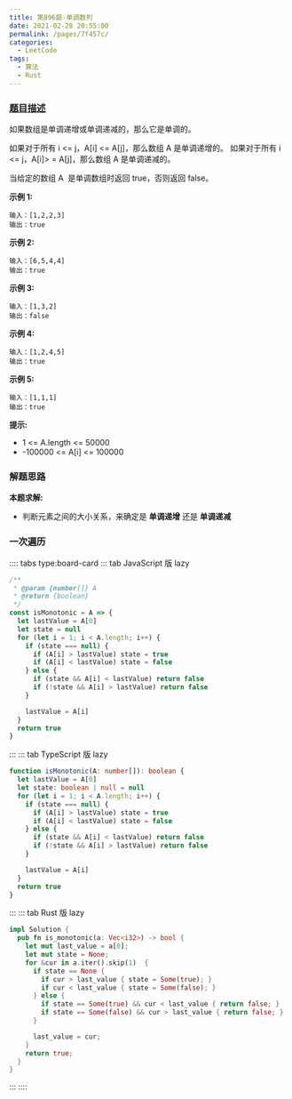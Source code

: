 ```yaml
---
title: 第896题-单调数列
date: 2021-02-28 20:55:00
permalink: /pages/7f457c/
categories:
  - LeetCode
tags:
  - 算法
  - Rust
---
```


### [题目描述](https://leetcode-cn.com/problems/monotonic-array/)

如果数组是单调递增或单调递减的，那么它是单调的。

如果对于所有 <span class="span-shadow">i <= j，A[i] <= A[j]</span>，那么数组 <span class="span-shadow">A</span> 是单调递增的。 如果对于所有 <span class="span-shadow">i <= j，A[i]> = A[j]</span>，那么数组 <span class="span-shadow">A</span> 是单调递减的。

当给定的数组 <span class="span-shadow">A</span>  是单调数组时返回 <span class="span-shadow">true</span>，否则返回 <span class="span-shadow">false</span>。

<!-- more -->

**示例 1:**

```
输入：[1,2,2,3]
输出：true
```

**示例 2:**

```
输入：[6,5,4,4]
输出：true
```

**示例 3:**

```
输入：[1,3,2]
输出：false
```

**示例 4:**

```
输入：[1,2,4,5]
输出：true
```

**示例 5:**

```
输入：[1,1,1]
输出：true
```

**提示:**

- <span class="span-shadow">1 <= A.length <= 50000</span>
- <span class="span-shadow">-100000 <= A[i] <= 100000</span>

### 解题思路

**本题求解:**

- 判断元素之间的大小关系，来确定是 **单调递增** 还是 **单调递减**

### 一次遍历

:::: tabs type:board-card
::: tab JavaScript 版 lazy

```JavaScript
/**
 * @param {number[]} A
 * @return {boolean}
 */
const isMonotonic = A => {
  let lastValue = A[0]
  let state = null
  for (let i = 1; i < A.length; i++) {
    if (state === null) {
      if (A[i] > lastValue) state = true
      if (A[i] < lastValue) state = false
    } else {
      if (state && A[i] < lastValue) return false
      if (!state && A[i] > lastValue) return false
    }

    lastValue = A[i]
  }
  return true
}
```

:::
::: tab TypeScript 版 lazy

```TypeScript
function isMonotonic(A: number[]): boolean {
  let lastValue = A[0]
  let state: boolean | null = null
  for (let i = 1; i < A.length; i++) {
    if (state === null) {
      if (A[i] > lastValue) state = true
      if (A[i] < lastValue) state = false
    } else {
      if (state && A[i] < lastValue) return false
      if (!state && A[i] > lastValue) return false
    }

    lastValue = A[i]
  }
  return true
}
```

:::
::: tab Rust 版 lazy

```Rust
impl Solution {
  pub fn is_monotonic(a: Vec<i32>) -> bool {
    let mut last_value = a[0];
    let mut state = None;
    for &cur in a.iter().skip(1)  {
      if state == None {
        if cur > last_value { state = Some(true); }
        if cur < last_value { state = Some(false); }
      } else {
        if state == Some(true) && cur < last_value { return false; }
        if state == Some(false) && cur > last_value { return false; }
      }

      last_value = cur;
    }
    return true;
  }
}
```

:::
::::
